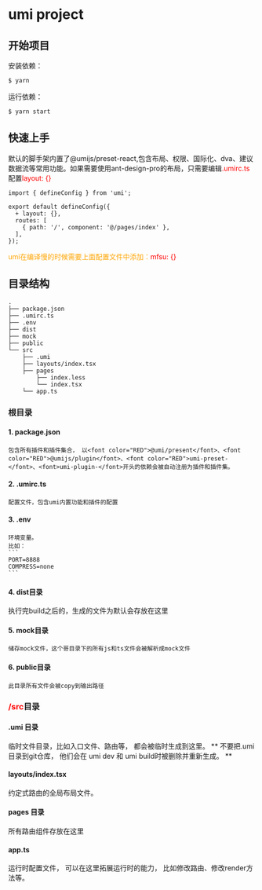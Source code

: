 # umi project

## 开始项目

安装依赖：
```bash
$ yarn
```

运行依赖：
```bash
$ yarn start
```
## 快速上手
默认的脚手架内置了@umijs/preset-react,包含布局、权限、国际化、dva、建议数据流等常用功能。如果需要使用ant-design-pro的布局，只需要编辑<font color="RED">.umirc.ts</font>配置<font color="RED">layout: {}</font>
```
import { defineConfig } from 'umi';

export default defineConfig({
  + layout: {},
  routes: [
    { path: '/', component: '@/pages/index' },
  ],
});
```
<font color="ORANGE">umi在编译慢的时候需要上面配置文件中添加：</font><font color="RED">mfsu: {}</font>

## 目录结构
```
.
├── package.json
├── .umirc.ts
├── .env
├── dist
├── mock
├── public
└── src
    ├── .umi
    ├── layouts/index.tsx
    ├── pages
        ├── index.less
        └── index.tsx
    └── app.ts
```
### 根目录

#### 1. package.json 
    包含所有插件和插件集合， 以<font color="RED">@umi/present</font>、<font color="RED">@umijs/plugin</font>、<font color="RED">umi-preset-</font>、<font>umi-plugin-</font>开头的依赖会被自动注册为插件和插件集。
#### 2. .umirc.ts
    配置文件，包含umi内置功能和插件的配置
#### 3. .env
    环境变量。
    比如： 
    ```
    PORT=8888
    COMPRESS=none
    ```
#### 4. dist目录
执行完build之后的，生成的文件为默认会存放在这里

#### 5. mock目录
    储存mock文件，这个哥目录下的所有js和ts文件会被解析成mock文件

#### 6. public目录
    此目录所有文件会被copy到输出路径

### <font color="RED">/src</font>目录
#### .umi 目录

临时文件目录，比如入口文件、路由等， 都会被临时生成到这里。 ** 不要把.umi目录到git仓库， 他们会在 umi dev 和 umi build时被删除并重新生成。 **

#### layouts/index.tsx

约定式路由的全局布局文件。

#### pages 目录
所有路由组件存放在这里

#### app.ts
运行时配置文件， 可以在这里拓展运行时的能力， 比如修改路由、修改render方法等。